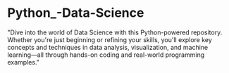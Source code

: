 # Python_-Data-Science
"Dive into the world of Data Science with this Python-powered repository. Whether you're just beginning or refining your skills, you'll explore key concepts and techniques in data analysis, visualization, and machine learning—all through hands-on coding and real-world programming examples."
